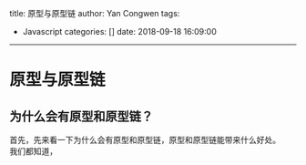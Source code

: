 title: 原型与原型链
author: Yan Congwen
tags:
  - Javascript
categories: []
date: 2018-09-18 16:09:00
---
# 原型与原型链

## 为什么会有原型和原型链？
首先，先来看一下为什么会有原型和原型链，原型和原型链能带来什么好处。  
我们都知道，